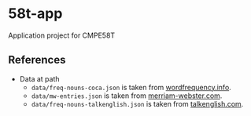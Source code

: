 # 58t-app
Application project for CMPE58T

## References

- Data at path
  - `data/freq-nouns-coca.json` is taken from [wordfrequency.info](https://www.wordfrequency.info/samples.asp).
  - `data/mw-entries.json` is taken from [merriam-webster.com](https://www.merriam-webster.com).
  - `data/freq-nouns-talkenglish.json` is taken from [talkenglish.com](https://www.talkenglish.com/vocabulary/top-1500-nouns.aspx).